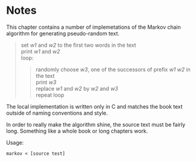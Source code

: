 # Notes

This chapter contains a number of implemetations of the Markov chain algorithm
for generating pseudo-random text.

> set _w1_ and _w2_ to the first two words in the text  
> print _w1_ and _w2_  
> loop:  
> > randomly choose _w3_, one of the successors of prefix _w1_ _w2_ in the text  
> > print _w3_  
> > replace _w1_ and _w2_ by _w2_ and _w3_  
> > repeat loop

The local implementation is written only in C and matches the book text outside
of naming conventions and style.

In order to really make the algorithm shine, the source text must be fairly
long. Something like a whole book or long chapters work.

Usage:
```
markov < [source test]
```
